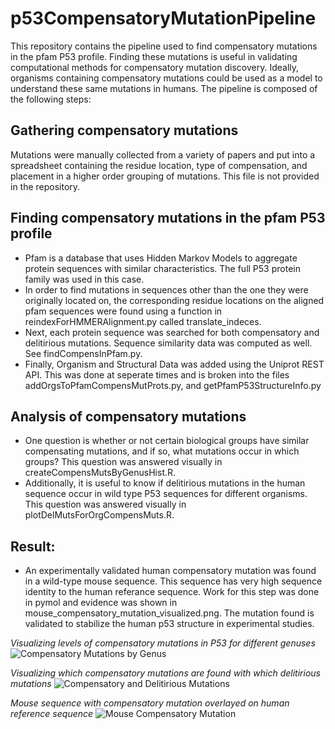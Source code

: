 # p53CompensatoryMutationPipeline

This repository contains the pipeline used to find compensatory mutations in the pfam P53 profile. Finding these mutations is useful in validating computational methods for compensatory mutation discovery. Ideally, organisms containing compensatory mutations could be used as a model to understand these same mutations in humans. The pipeline is composed of the following steps: 

## Gathering compensatory mutations 

Mutations were manually collected from a variety of papers and put into a spreadsheet containing the residue location, type of compensation, and placement in a higher order grouping of mutations. This file is not provided in the repository. 

## Finding compensatory mutations in the pfam P53 profile 

 - Pfam is a database that uses Hidden Markov Models to aggregate protein sequences with similar characteristics. The full P53 protein family was used in this case.
 - In order to find mutations in sequences other than the one they were originally located on, the corresponding residue locations on the aligned pfam sequences were found using a function in reindexForHMMERAlignment.py called translate_indeces. 
 - Next, each protein sequence was searched for both compensatory and delitirious mutations. Sequence similarity data was computed as well. See findCompensInPfam.py. 
 - Finally, Organism and Structural Data was added using the Uniprot REST API. This was done at seperate times and is broken into the files addOrgsToPfamCompensMutProts.py, and getPfamP53StructureInfo.py
 
## Analysis of compensatory mutations 
 - One question is whether or not certain biological groups have similar compensating mutations, and if so, what mutations occur in which groups? This question was answered visually in createCompensMutsByGenusHist.R. 
 - Additionally, it is useful to know if delitirious mutations in the human sequence occur in wild type P53 sequences for different organisms. This question was answered visually in plotDelMutsForOrgCompensMuts.R. 
 
## Result: 
 - An experimentally validated human compensatory mutation was found in a wild-type mouse sequence. This sequence has very high sequence identity to the human referance sequence. Work for this step was done in pymol and evidence was shown in mouse_compensatory_mutation_visualized.png. The mutation found is validated to stabilize the human p53 structure in experimental studies. 

*Visualizing levels of compensatory mutations in P53 for different genuses* 
![Compensatory Mutations by Genus](https://github.com/blitt2018/p53CompensatoryMutationPipeline/tree/master/compareWCompensatoryDataset/compensatory_muts_by_genus)

*Visualizing which compensatory mutations are found with which delitirious mutations* 
![Compensatory and Delitirious Mutations](https://github.com/blitt2018/p53CompensatoryMutationPipeline/tree/master/compareWCompensatoryDataset/delitirousMutsWithCompensatoryVisualized.png)

*Mouse sequence with compensatory mutation overlayed on human reference sequence*
![Mouse Compensatory Mutation](https://github.com/blitt2018/p53CompensatoryMutationPipeline/blob/master/compareWCompensatoryDataset/compensStructFiles/mouse_compensatory_mutation_visualized.png)
